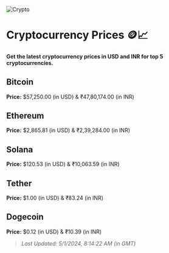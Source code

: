 
![Crypto](https://www.techguide.com.au/wp-content/uploads/2020/11/crypto3.jpeg)

# Cryptocurrency Prices 🪙📈

#### Get the latest cryptocurrency prices in USD and INR for top 5 cryptocurrencies.

## Bitcoin

**Price:** $57,250.00 (in USD) & ₹47,80,174.00 (in INR)

## Ethereum

**Price:** $2,865.81 (in USD) & ₹2,39,284.00 (in INR)

## Solana

**Price:** $120.53 (in USD) & ₹10,063.59 (in INR)

## Tether

**Price:** $1.00 (in USD) & ₹83.24 (in INR)

## Dogecoin

**Price:** $0.12 (in USD) & ₹10.39 (in INR)

> _Last Updated: 5/1/2024, 8:14:22 AM (in GMT)_
